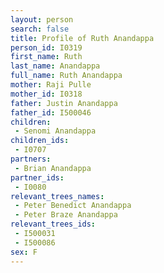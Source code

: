 ```yaml
---
layout: person
search: false
title: Profile of Ruth Anandappa
person_id: I0319
first_name: Ruth
last_name: Anandappa
full_name: Ruth Anandappa
mother: Raji Pulle
mother_id: I0318
father: Justin Anandappa
father_id: I500046
children:
 - Senomi Anandappa
children_ids:
 - I0707
partners:
 - Brian Anandappa
partner_ids:
 - I0080
relevant_trees_names:
 - Peter Benedict Anandappa
 - Peter Braze Anandappa
relevant_trees_ids:
 - I500031
 - I500086
sex: F
---
```


